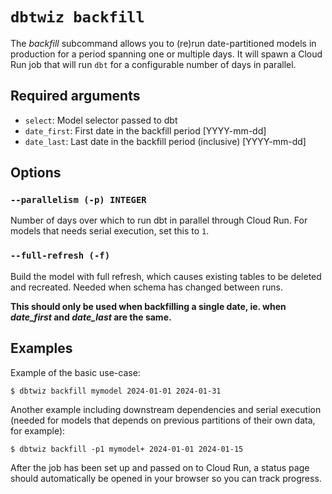 # `dbtwiz backfill`

The _backfill_ subcommand allows you to (re)run date-partitioned models in production for a
period spanning one or multiple days. It will spawn a Cloud Run job that will run `dbt` for
a configurable number of days in parallel.


## Required arguments

- `select`: Model selector passed to dbt
- `date_first`: First date in the backfill period [YYYY-mm-dd]
- `date_last`: Last date in the backfill period (inclusive) [YYYY-mm-dd]


## Options

### `--parallelism (-p) INTEGER`

Number of days over which to run dbt in parallel through Cloud Run. For models that needs
serial execution, set this to `1`.

### `--full-refresh (-f)`

Build the model with full refresh, which causes existing tables to be deleted and
recreated. Needed when schema has changed between runs.

**This should only be used when backfilling a single date, ie. when _date_first_ and
_date_last_ are the same.**


## Examples

Example of the basic use-case:
```shell
$ dbtwiz backfill mymodel 2024-01-01 2024-01-31
```

Another example including downstream dependencies and serial execution (needed for models that
depends on previous partitions of their own data, for example):
```shell
$ dbtwiz backfill -p1 mymodel+ 2024-01-01 2024-01-15
```
After the job has been set up and passed on to Cloud Run, a status page should automatically
be opened in your browser so you can track progress.
